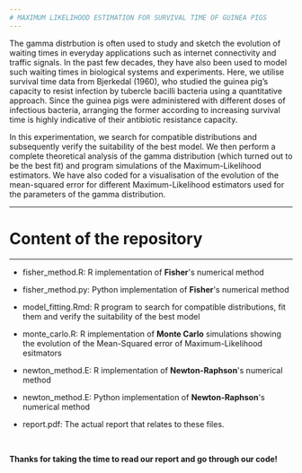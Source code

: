 ```yaml
---
# MAXIMUM LIKELIHOOD ESTIMATION FOR SURVIVAL TIME OF GUINEA PIGS
---
```


The gamma distrbution is often used to study and sketch the evolution of waiting times in everyday applications such as internet connectivity and traffic signals. In the past few decades, they have also been used to model such waiting times in biological systems and experiments. Here, we utilise survival time data from Bjerkedal (1960), who studied the guinea pig’s capacity to resist infection by tubercle bacilli bacteria using a quantitative approach. Since the guinea pigs were administered with different doses of infectious bacteria, arranging the former according to increasing survival time is highly indicative of their antibiotic resistance capacity.

In this experimentation, we search for compatible distributions and subsequently verify the suitability of the best model. We then perform a complete theoretical analysis of the gamma distribution (which turned out to be the best fit) and program simulations of the Maximum-Likelihood estimators. We have also coded for a visualisation of the evolution of the mean-squared error for different Maximum-Likelihood estimators used for the parameters of the gamma distribution.

---
# Content of the repository
---

- fisher_method.R: R implementation of **Fisher**'s numerical method

- fisher_method.py: Python implementation of **Fisher**'s numerical method

- model_fitting.Rmd: R program to search for compatible distributions, fit them and verify the suitability of the best model

- monte_carlo.R: R implementation of **Monte Carlo** simulations showing the evolution of the Mean-Squared error of Maximum-Likelihood esitmators 

- newton_method.E: R implementation of **Newton-Raphson**'s numerical method

- newton_method.E: Python implementation of **Newton-Raphson**'s numerical method

- report.pdf: The actual report that relates to these files.

<br/>

**Thanks for taking the time to read our report and go through our code!**
